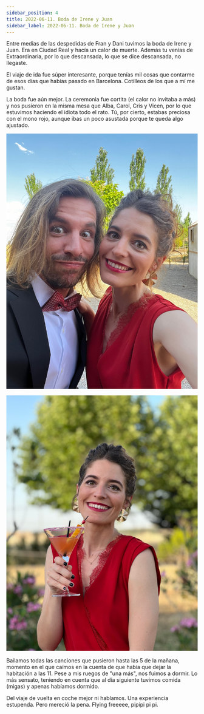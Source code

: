 ```yaml
---
sidebar_position: 4
title: 2022-06-11. Boda de Irene y Juan
sidebar_label: 2022-06-11. Boda de Irene y Juan
---
```


Entre medias de las despedidas de Fran y Dani tuvimos la boda de Irene y Juan. Era en Ciudad Real y hacía un calor de muerte. Además tu venías de Extraordinaria, por lo que descansada, lo que se dice descansada, no llegaste.

El viaje de ida fue súper interesante, porque tenías mil cosas que contarme de esos días que habías pasado en Barcelona. Cotilleos de los que a mí me gustan.

La boda fue aún mejor. La ceremonia fue cortita (el calor no invitaba a más) y nos pusieron en la misma mesa que Alba, Carol, Cris y Vicen, por lo que estuvimos haciendo el idiota todo el rato. Tú, por cierto, estabas preciosa con el mono rojo, aunque ibas un poco asustada porque te queda algo ajustado.

![Boda](./foto1.jpg)

![Boda](./foto2.jpg)

Bailamos todas las canciones que pusieron hasta las 5 de la mañana, momento en el que caímos en la cuenta de que había que dejar la habitación a las 11. Pese a mis ruegos de "una más", nos fuimos a dormir. Lo más sensato, teniendo en cuenta que al día siguiente tuvimos comida (migas) y apenas habíamos dormido.

Del viaje de vuelta en coche mejor ni hablamos. Una experiencia estupenda. Pero mereció la pena. Flying freeeee, pipipi pi pi.
